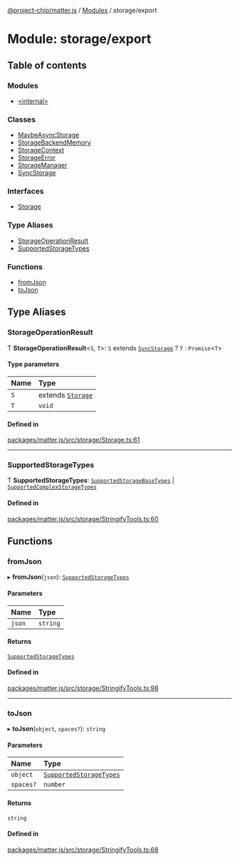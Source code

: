 [@project-chip/matter.js](../README.md) / [Modules](../modules.md) / storage/export

# Module: storage/export

## Table of contents

### Modules

- [\<internal\>](storage_export._internal_.md)

### Classes

- [MaybeAsyncStorage](../classes/storage_export.MaybeAsyncStorage.md)
- [StorageBackendMemory](../classes/storage_export.StorageBackendMemory.md)
- [StorageContext](../classes/storage_export.StorageContext.md)
- [StorageError](../classes/storage_export.StorageError.md)
- [StorageManager](../classes/storage_export.StorageManager.md)
- [SyncStorage](../classes/storage_export.SyncStorage.md)

### Interfaces

- [Storage](../interfaces/storage_export.Storage.md)

### Type Aliases

- [StorageOperationResult](storage_export.md#storageoperationresult)
- [SupportedStorageTypes](storage_export.md#supportedstoragetypes)

### Functions

- [fromJson](storage_export.md#fromjson)
- [toJson](storage_export.md#tojson)

## Type Aliases

### StorageOperationResult

Ƭ **StorageOperationResult**\<`S`, `T`\>: `S` extends [`SyncStorage`](../classes/storage_export.SyncStorage.md) ? `T` : `Promise`\<`T`\>

#### Type parameters

| Name | Type |
| :------ | :------ |
| `S` | extends [`Storage`](../interfaces/storage_export.Storage.md) |
| `T` | `void` |

#### Defined in

[packages/matter.js/src/storage/Storage.ts:61](https://github.com/project-chip/matter.js/blob/904d0c9b952b91f28a21803759c5e5c66ee4d272/packages/matter.js/src/storage/Storage.ts#L61)

___

### SupportedStorageTypes

Ƭ **SupportedStorageTypes**: [`SupportedStorageBaseTypes`](storage_export._internal_.md#supportedstoragebasetypes) \| [`SupportedComplexStorageTypes`](storage_export._internal_.md#supportedcomplexstoragetypes)

#### Defined in

[packages/matter.js/src/storage/StringifyTools.ts:60](https://github.com/project-chip/matter.js/blob/904d0c9b952b91f28a21803759c5e5c66ee4d272/packages/matter.js/src/storage/StringifyTools.ts#L60)

## Functions

### fromJson

▸ **fromJson**(`json`): [`SupportedStorageTypes`](storage_export.md#supportedstoragetypes)

#### Parameters

| Name | Type |
| :------ | :------ |
| `json` | `string` |

#### Returns

[`SupportedStorageTypes`](storage_export.md#supportedstoragetypes)

#### Defined in

[packages/matter.js/src/storage/StringifyTools.ts:98](https://github.com/project-chip/matter.js/blob/904d0c9b952b91f28a21803759c5e5c66ee4d272/packages/matter.js/src/storage/StringifyTools.ts#L98)

___

### toJson

▸ **toJson**(`object`, `spaces?`): `string`

#### Parameters

| Name | Type |
| :------ | :------ |
| `object` | [`SupportedStorageTypes`](storage_export.md#supportedstoragetypes) |
| `spaces?` | `number` |

#### Returns

`string`

#### Defined in

[packages/matter.js/src/storage/StringifyTools.ts:68](https://github.com/project-chip/matter.js/blob/904d0c9b952b91f28a21803759c5e5c66ee4d272/packages/matter.js/src/storage/StringifyTools.ts#L68)
